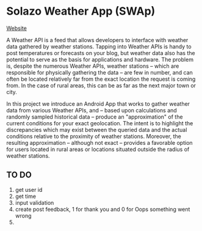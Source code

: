 Solazo Weather App (SWAp)
=========================

[Website](http://solazo.org)

A Weather API is a feed that allows developers to interface with weather data gathered by weather stations. Tapping into Weather APIs is handy to post temperatures or forecasts on your blog, but weather data also has the potential to serve as the basis for applications and hardware. The problem is, despite the numerous Weather APIs, weather stations – which are responsible for physically gathering the data – are few in number, and can often be located relatively far from the exact location the request is coming from. In the case of rural areas, this can be as far as the next major town or city.

In this project we introduce an Android App that works to gather weather data from various Weather APIs, and – based upon calculations and randomly sampled historical data – produce an "approximation" of the current conditions for your exact geolocation. The intent is to highlight the discrepancies which may exist between the queried data and the actual conditions relative to the proximity of weather stations. Moreover, the resulting approximation – although not exact – provides a favorable option for users located in rural areas or locations situated outside the radius of weather stations.
 


TO DO
------
1. get user id
2. get time
3. input validation
4. create post feedback, 1 for thank you and 0 for Oops something went wrong
5. 
